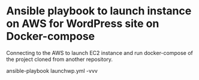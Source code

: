 # Ansible playbook to launch instance on AWS for WordPress site on Docker-compose

Connecting to the AWS to launch EC2 instance and run docker-compose of the project cloned from another repository.

ansible-playbook launchwp.yml -vvv